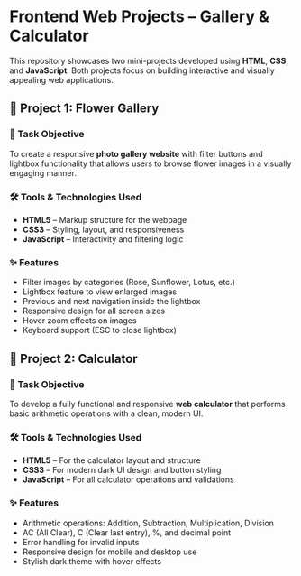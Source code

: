 #  Frontend Web Projects – Gallery & Calculator

This repository showcases two mini-projects developed using **HTML**, **CSS**, and **JavaScript**. Both projects focus on building interactive and visually appealing web applications.


## 📌 Project 1: Flower Gallery

### 🎯 Task Objective
To create a responsive **photo gallery website** with filter buttons and lightbox functionality that allows users to browse flower images in a visually engaging manner.

### 🛠 Tools & Technologies Used
- **HTML5** – Markup structure for the webpage
- **CSS3** – Styling, layout, and responsiveness
- **JavaScript** – Interactivity and filtering logic

### ✨ Features
- Filter images by categories (Rose, Sunflower, Lotus, etc.)
- Lightbox feature to view enlarged images
- Previous and next navigation inside the lightbox
- Responsive design for all screen sizes
- Hover zoom effects on images
- Keyboard support (ESC to close lightbox)


## 📌 Project 2: Calculator

### 🎯 Task Objective
To develop a fully functional and responsive **web calculator** that performs basic arithmetic operations with a clean, modern UI.

### 🛠️ Tools & Technologies Used
- **HTML5** – For the calculator layout and structure
- **CSS3** – For modern dark UI design and button styling
- **JavaScript** – For all calculator operations and validations

### ✨ Features
- Arithmetic operations: Addition, Subtraction, Multiplication, Division
- AC (All Clear), C (Clear last entry), %, and decimal point
- Error handling for invalid inputs
- Responsive design for mobile and desktop use
- Stylish dark theme with hover effects

